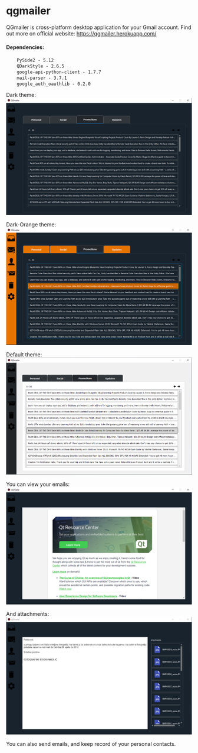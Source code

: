 # qgmailer
QGmailer is cross-platform desktop application for your Gmail account.
Find out more on official website: https://qgmailer.herokuapp.com/

#### Dependencies:
``` 
    PySide2 - 5.12
    QDarkStyle - 2.6.5
    google-api-python-client - 1.7.7
    mail-parser - 3.7.1
    google_auth_oauthlib - 0.2.0
```

Dark theme:
![dark-theme](https://github.com/aleksaa01/qgmailer/blob/master/docs/images/inbox_promotions.png)

Dark-Orange theme:
![dark-theme](https://github.com/aleksaa01/qgmailer/blob/master/docs/images/dark_orange_theme.png)

Default theme:
![dark-theme](https://github.com/aleksaa01/qgmailer/blob/master/docs/images/default_theme.png)

You can view your emails:
![view emails](https://github.com/aleksaa01/qgmailer/blob/master/docs/images/email_viewer.png)

And attachments:
![view attachments](https://github.com/aleksaa01/qgmailer/blob/master/docs/images/attachments_viewer.png)

You can also send emails, and keep record of your personal contacts. 
